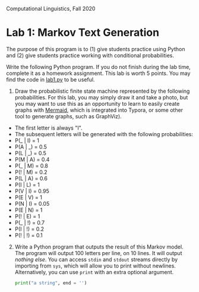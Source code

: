 Computational Linguistics, Fall 2020

# Lab 1: Markov Text Generation

The purpose of this program is to (1) give students practice using Python and (2) give students practice working with conditional probabilities. 

Write the following Python program.  If you do not finish during the lab time, complete it as a homework assignment. This lab is worth 5 points.  You may find the code in [lab1.py](labs/lab1.py) to be useful.

1. Draw the probabilistic finite state machine represented by the following probabilities.  For this lab, you may simply draw it and take a photo, but you may want to use this as an opportunity to learn to easily create graphs with [Mermaid](https://support.typora.io/Draw-Diagrams-With-Markdown/), which is integrated into Typora, or some other tool to generate graphs, such as GraphViz).

- The first letter is always "I".
- The subsequent letters will be generated with the following probabilities:
- P(_ | I) = 1
- P(A | _) = 0.5
- P(L | _) = 0.5
- P(M | A) = 0.4
- P(_ | M) = 0.8
- P(! | M) = 0.2
- P(L | A) = 0.6
- P(I | L) = 1
- P(V | I) = 0.95
- P(E | V) = 1
- P(N | I) = 0.05
- P(E | N) = 1
- P(! | E) = 1
- P(_ | !) = 0.7
- P(I | !) = 0.2
- P(! | !) = 0.1

2. Write a Python program that outputs the result of this Markov model. The program will output 100 letters per line, on 10 lines.  It will output *nothing else*.  You can access `stdin` and `stdout` streams directly by importing from `sys`, which will allow you to print without newlines.  Alternatively, you can use `print` with an extra optional argument. 

   ```python
   print("a string", end = '')
   ```

   